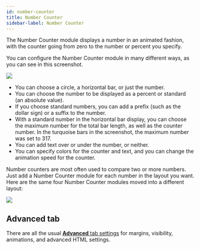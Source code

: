 ```yaml
---
id: number-counter
title: Number Counter
sidebar-label: Number Counter
---
```


The Number Counter module displays a number in an animated fashion, with the
counter going from zero to the number or percent you specify.

You can configure the Number Counter module in many different ways, as you can
see in this screenshot.

![](/img/number-counter-21086a65.png)

  * You can choose a circle, a horizontal bar, or just the number.
  * You can choose the number to be displayed as a percent or standard (an absolute value).
  * If you choose standard numbers, you can add a prefix (such as the dollar sign) or a suffix to the number.
  * With a standard number in the horizontal bar display, you can choose the maximum number for the total bar length, as well as the counter number. In the turquoise bars in the screenshot, the maximum number was set to 317.
  * You can add text over or under the number, or neither.
  * You can specify colors for the counter and text, and you can change the animation speed for the counter.

Number counters are most often used to compare two or more numbers. Just add a
Number Counter module for each number in the layout you want. Here are the
same four Number Counter modules moved into a different layout:

![](/img/number-counter-f3441c12.png)

## Advanced tab

There are all the usual [**Advanced** tab settings](/beaver-builder/layouts/advanced-tab-for-rows-columns-modules.md) for margins, visibility, animations, and advanced HTML settings.

